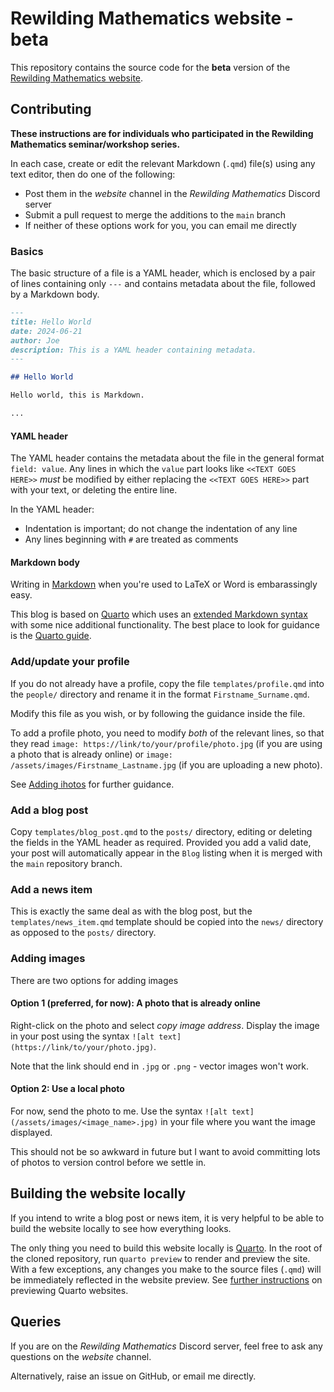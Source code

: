 # Rewilding Mathematics website - beta

This repository contains the source code for the **beta** version of the [Rewilding Mathematics website](https://jmarshrossney.github.io/rewilding-mathematics-beta).

## Contributing

**These instructions are for individuals who participated in the Rewilding Mathematics seminar/workshop series.**

In each case, create or edit the relevant Markdown (`.qmd`) file(s) using any text editor, then do one of the following:

- Post them in the *website* channel in the *Rewilding Mathematics* Discord server
- Submit a pull request to merge the additions to the `main` branch
- If neither of these options work for you, you can email me directly


### Basics

The basic structure of a file is a YAML header, which is enclosed by a pair of lines containing only `---` and contains metadata about the file, followed by a Markdown body.

```markdown
---
title: Hello World
date: 2024-06-21
author: Joe
description: This is a YAML header containing metadata.
---

## Hello World

Hello world, this is Markdown.

...
```

#### YAML header

The YAML header contains the metadata about the file in the general format `field: value`.
Any lines in which the `value` part looks like `<<TEXT GOES HERE>>` *must* be modified by either replacing the `<<TEXT GOES HERE>>` part with your text, or deleting the entire line.

In the YAML header:
- Indentation is important; do not change the indentation of any line
- Any lines beginning with `#` are treated as comments


#### Markdown body

Writing in [Markdown](https://www.markdownguide.org/) when you're used to LaTeX or Word is embarassingly easy.

This blog is based on [Quarto](https://quarto.org/) which uses an [extended Markdown syntax](https://pandoc.org/MANUAL.html#pandocs-markdown) with some nice additional functionality.
The best place to look for guidance is the [Quarto guide](https://quarto.org/docs/guide/).


### Add/update your profile

If you do not already have a profile, copy the file `templates/profile.qmd` into the `people/` directory and rename it in the format `Firstname_Surname.qmd`.

Modify this file as you wish, or by following the guidance inside the file.

To add a profile photo, you need to modify *both* of the relevant lines, so that they read `image: https://link/to/your/profile/photo.jpg` (if you are using a photo that is already online) or `image: /assets/images/Firstname_Lastname.jpg` (if you are uploading a new photo).

See [Adding ihotos](#adding-ihotos) for further guidance.


### Add a blog post

Copy `templates/blog_post.qmd` to the `posts/` directory, editing or deleting the fields in the YAML header as required.
Provided you add a valid date, your post will automatically appear in the `Blog` listing when it is merged with the `main` repository branch.

### Add a news item

This is exactly the same deal as with the blog post, but the `templates/news_item.qmd` template should be copied into the `news/` directory as opposed to the `posts/` directory.

### Adding images

There are two options for adding images

#### Option 1 (preferred, for now): A photo that is already online

Right-click on the photo and select *copy image address*.
Display the image in your post using the syntax `![alt text](https://link/to/your/photo.jpg)`.

Note that the link should end in `.jpg` or `.png` - vector images won't work.

#### Option 2: Use a local photo

For now, send the photo to me.
Use the syntax `![alt text](/assets/images/<image_name>.jpg)` in your file where you want the image displayed.

This should not be so awkward in future but I want to avoid committing lots of photos to version control before we settle in.


## Building the website locally

If you intend to write a blog post or news item, it is very helpful to be able to build the website locally to see how everything looks.

The only thing you need to build this website locally is [Quarto](https://quarto.org/).
In the root of the cloned repository, run `quarto preview` to render and preview the site.
With a few exceptions, any changes you make to the source files (`.qmd`) will be immediately reflected in the website preview.
See [further instructions](https://quarto.org/docs/websites/#website-preview) on previewing Quarto websites.


## Queries

If you are on the *Rewilding Mathematics* Discord server, feel free to ask any questions on the *website* channel.

Alternatively, raise an issue on GitHub, or email me directly.
